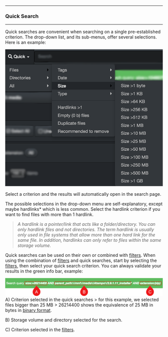 <p id="quick_search"></p>

___
### Quick Search
___

Quick searches  are convenient when searching on a single pre-established criterion. The drop-down list, and its sub-menus, offer several selections. Here is an example:

![Image: Quick Search](images/image_file_search_quick_search.png)

Select a criterion and the results will automatically open in the search page.

The possible selections in the drop-down menu are self-explanatory, except maybe hardlinks* which is less common. Select the hardlink criterion if you want to find files with more than 1 hardlink.

<p id="hardlinks"></p>

>_A hardlink is a pointer/link that acts like a folder/directory. You can only hardlink files and not directories. The term hardlink is usually only used in file systems that allow more than one hard link for the same file. In addition, hardlinks can only refer to files within the same storage volume._

Quick searches  can be used on their own or combined with [filters](#filters). When using the combination of  [filters](#filters) and quick searches, start by selecting the [filters](#filters), then select your quick search criterion. You can always validate your results in the green info bar, example:

![Image: Green Info Bar](images/image_file_search_green_info_bar.png)
A) Criterion selected in the quick searches > for this example, we selected files bigger than 25 MB > 26214400 shows the equivalence of 25 MB in bytes in [binary format](#binary_decimal).

B) Storage volume and directory selected for the search.

C) Criterion selected in the [filters](#filters).
